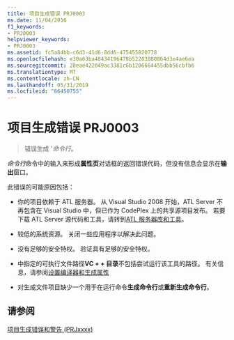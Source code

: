 ```yaml
---
title: 项目生成错误 PRJ0003
ms.date: 11/04/2016
f1_keywords:
- PRJ0003
helpviewer_keywords:
- PRJ0003
ms.assetid: fc5a84bb-c6d3-41d6-8dd6-475455820778
ms.openlocfilehash: e30a63ba48434196478b52283880864d3e4ae6ea
ms.sourcegitcommit: 28eae422049ac3381c6b1206664455dbb56cbfb6
ms.translationtype: MT
ms.contentlocale: zh-CN
ms.lasthandoff: 05/31/2019
ms.locfileid: "66450755"
---
```

# <a name="project-build-error-prj0003"></a>项目生成错误 PRJ0003

> 错误生成 '*命令行*。

*命令行*命令中的输入来形成**属性页**对话框的返回错误代码，但没有信息会显示在**输出**窗口。

此错误的可能原因包括：

- 你的项目依赖于 ATL 服务器。 从 Visual Studio 2008 开始，ATL Server 不再包含在 Visual Studio 中，但已作为 CodePlex 上的共享源项目发布。 若要下载 ATL Server 源代码和工具，请转到[ATL 服务器库和工具](https://go.microsoft.com/fwlink/p/?linkid=81979)。

- 较低的系统资源。 关闭一些应用程序以解决此问题。

- 没有足够的安全特权。 验证具有足够的安全特权。

- 中指定的可执行文件路径**VC + + 目录**不包括尝试运行该工具的路径。 有关信息，请参阅[设置编译器和生成属性](../../build/working-with-project-properties.md)

- 对生成文件项目缺少一个用于在运行命令**生成命令行**或**重新生成命令行**。

## <a name="see-also"></a>请参阅

[项目生成错误和警告 (PRJxxxx)](../../error-messages/tool-errors/project-build-errors-and-warnings-prjxxxx.md)